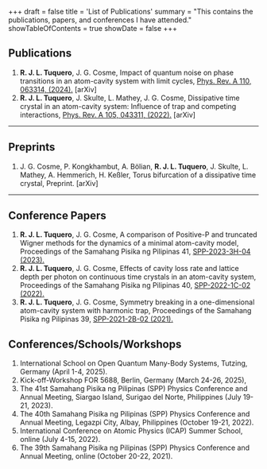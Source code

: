 +++
draft = false
title = 'List of Publications'
summary = "This contains the publications, papers, and conferences I have attended."
showTableOfContents = true
showDate = false
+++

## Publications
<ol>
  <li><strong>R. J. L. Tuquero</strong>, J. G. Cosme, Impact of quantum noise on phase transitions in an atom-cavity system with limit cycles, <a href="https://journals.aps.org/pra/abstract/10.1103/PhysRevA.110.063314" target="_blank" style="text-decoration: underline;">Phys. Rev. A 110, 063314, (2024).</a> <a href="https://arxiv.org/abs/2407.21390" target="_blank" style="text-decoration: none;">[arXiv]</a></li>
  <li><strong>R. J. L. Tuquero</strong>, J. Skulte, L. Mathey, J. G. Cosme, Dissipative time crystal in an atom-cavity system: Influence of trap and competing interactions, <a href="https://journals.aps.org/pra/abstract/10.1103/PhysRevA.105.043311" target="_blank" style="text-decoration: underline;">Phys. Rev. A 105, 043311, (2022).</a> <a href="https://arxiv.org/abs/2202.11952" target="_blank" style="text-decoration: none;">[arXiv]</a> </li>
</ol>

<hr>

## Preprints
<ol>
    <li>J. G. Cosme, P. Kongkhambut, A. Bölian, <strong>R. J. L. Tuquero</strong>, J. Skulte, L. Mathey, A. Hemmerich, H. Keßler, Torus bifurcation of a dissipative time crystal, Preprint. <a href="https://arxiv.org/abs/2411.00155" target="_blank" style="text-decoration: none;">[arXiv]</a></li>
</ol>

<hr>

## Conference Papers
<ol>
  <li><strong>R. J. L. Tuquero</strong>, J. G. Cosme, A comparison of Positive-P and truncated Wigner methods for the dynamics of a minimal atom-cavity model, Proceedings of the Samahang Pisika ng Pilipinas 41, <a href="https://proceedings.spp-online.org/article/view/SPP-2023-3H-04" target="_blank" style="text-decoration: underline;">SPP-2023-3H-04 (2023).</a> </li>
  <li><strong>R. J. L. Tuquero</strong>, J. G. Cosme, Effects of cavity loss rate and lattice depth per photon on continuous time crystals in an atom-cavity system, Proceedings of the Samahang Pisika ng Pilipinas 40, <a href="https://proceedings.spp-online.org/article/view/SPP-2022-1C-02" target="_blank" style="text-decoration: underline;">SPP-2022-1C-02 (2022).</a> </li>
    <li><strong>R. J. L. Tuquero</strong>, J. G. Cosme, Symmetry breaking in a one-dimensional atom-cavity system with harmonic trap, Proceedings of the Samahang Pisika ng Pilipinas 39, <a href="https://proceedings.spp-online.org/article/view/SPP-2021-2B-02" target="_blank" style="text-decoration: underline;">SPP-2021-2B-02 (2021).</a> </li>
</ol>


## Conferences/Schools/Workshops 
<ol>
  <li>International School on Open Quantum Many-Body Systems, Tutzing, Germany (April 1-4, 2025).
  <li>Kick-off-Workshop FOR 5688, Berlin, Germany (March 24-26, 2025),</li>
  <li>The 41st Samahang Pisika ng Pilipinas (SPP) Physics Conference and Annual Meeting, Siargao Island, Surigao del Norte, Philippines (July 19-21, 2023).</li>
  <li>The 40th Samahang Pisika ng Pilipinas (SPP) Physics Conference and Annual Meeting, Legazpi City, Albay, Philippines (October 19-21, 2022).</li>
  <li>International Conference on Atomic Physics (ICAP) Summer School, online (July 4-15, 2022).</li>
  <li>The 39th Samahang Pisika ng Pilipinas (SPP) Physics Conference and Annual Meeting, online (October 20-22, 2021).</li>
</ol>